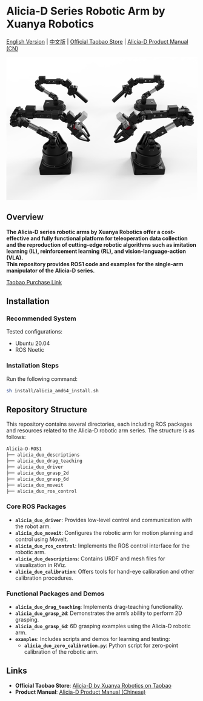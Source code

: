 
# Alicia-D Series Robotic Arm by Xuanya Robotics

[English Version](README_en.md) | [中文版](README.md) | [Official Taobao Store](https://g84gtpygdv6trpvdhcsy0kfr73avcip.taobao.com/shop/view_shop.htm?appUid=RAzN8HWKU5B7MfX6JjEWgkuNfftNVbnrjbjx6fPjY9KqXB46Rvy&spm=a21n57.1.hoverItem.2) | [Alicia-D Product Manual (CN)](https://tcnqzgyay0jb.feishu.cn/wiki/ElDUwERlNilPLWkJ2e2cYGyZncb?fromScene=spaceOverview)

![Alicia-D](images/Alicia_Duo_V5_4.png)

## **Overview**

**The Alicia-D series robotic arms by Xuanya Robotics offer a cost-effective and fully functional platform for teleoperation data collection and the reproduction of cutting-edge robotic algorithms such as imitation learning (IL), reinforcement learning (RL), and vision-language-action (VLA).**  
**This repository provides ROS1 code and examples for the single-arm manipulator of the Alicia-D series.**

[Taobao Purchase Link](https://e.tb.cn/h.h6jfG5QfQVm5Ndq?tk=7T1q4aGvWz1)

## **Installation**

### **Recommended System**

Tested configurations:

- Ubuntu 20.04
- ROS Noetic

### **Installation Steps**

Run the following command:

```bash
sh install/alicia_amd64_install.sh
```

## **Repository Structure**

This repository contains several directories, each including ROS packages and resources related to the Alicia-D robotic arm series. The structure is as follows:

```
Alicia-D-ROS1
├── alicia_duo_descriptions
├── alicia_duo_drag_teaching
├── alicia_duo_driver
├── alicia_duo_grasp_2d
├── alicia_duo_grasp_6d
├── alicia_duo_moveit
├── alicia_duo_ros_control
```

### **Core ROS Packages**

- **`alicia_duo_driver`**: Provides low-level control and communication with the robot arm.
- **`alicia_duo_moveit`**: Configures the robotic arm for motion planning and control using MoveIt.
- **`alicia_duo_ros_control`**: Implements the ROS control interface for the robotic arm.
- **`alicia_duo_descriptions`**: Contains URDF and mesh files for visualization in RViz.
- **`alicia_duo_calibration`**: Offers tools for hand-eye calibration and other calibration procedures.

### **Functional Packages and Demos**

- **`alicia_duo_drag_teaching`**: Implements drag-teaching functionality.
- **`alicia_duo_grasp_2d`**: Demonstrates the arm’s ability to perform 2D grasping.
- **`alicia_duo_grasp_6d`**: 6D grasping examples using the Alicia-D robotic arm.
- **`examples`**: Includes scripts and demos for learning and testing:
  - **`alicia_duo_zero_calibration.py`**: Python script for zero-point calibration of the robotic arm.

## **Links**

- **Official Taobao Store**: [Alicia-D by Xuanya Robotics on Taobao](https://g84gtpygdv6trpvdhcsy0kfr73avcip.taobao.com/shop/view_shop.htm?appUid=RAzN8HWKU5B7MfX6JjEWgkuNfftNVbnrjbjx6fPjY9KqXB46Rvy&spm=a21n57.1.hoverItem.2)
- **Product Manual**: [Alicia-D Product Manual (Chinese)](https://tcnqzgyay0jb.feishu.cn/wiki/ElDUwERlNilPLWkJ2e2cYGyZncb?fromScene=spaceOverview)
